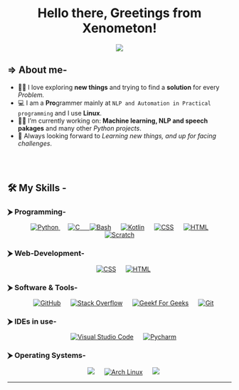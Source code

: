 <h1 align="center">Hello there, Greetings from Xenometon!</h1>
<p align="center">
  <a href="https://github.com/DenverCoder1/readme-typing-svg"><img src="https://readme-typing-svg.herokuapp.com?lines=Student;Creative+Programmer;Always%20learning%20new%20things&center=true&width=500&height=50"></a>
</p>



##  ⇒  **About me-**
- :technologist: I love exploring **new things** and trying to find a **solution** for every _Problem._ 
- :computer: I am a **Pro**grammer mainly at `NLP and Automation in Practical programming` and I use **Linux**. 
- :student: I’m currently working on: **Machine learning, NLP and speech pakages** and many other *Python projects*. 
- 🤖 Always looking forward to  _Learning new things, and up for facing challenges_. 

<br>


<br>




## 🛠️ My Skills -

### ⮞ Programming-

<p align="center"> 
  &emsp;
   <a href="https://www.python.org" target="_blank">
    <img alt="Python" src="https://img.shields.io/badge/Python%20-%2314354C.svg?style=metallic&logo=python&logoColor=white">
  </a>
  &emsp;
  <a href="https://www.cprogramming.com/" target="_blank"> 
    <img alt="C" src="https://img.shields.io/badge/C%20-%232370ED.svg?style=metallic&logo=c&logoColor=white">
  &emsp;
    <a href="https://github.com/search?q=user%3ADenverCoder1+language%3Abash"><img alt="Bash" src="https://img.shields.io/badge/Bash-121011.svg?logo=gnu-bash&logoColor=white"></a>
   &emsp;
    <a href="https://github.com/search?q=user%3ADenverCoder1+language%3Akotlin"><img alt="Kotlin" src="https://img.shields.io/badge/Kotlin-0095D5.svg?logo=Kotlin&logoColor=white"></a>
    &emsp;
     <a href="https://github.com/search?q=user%3ADenverCoder1+language%3Acss"><img alt="CSS" src="https://img.shields.io/badge/CSS-1572B6.svg?logo=css3&logoColor=white"></a>
    &emsp;
    <a href="https://github.com/search?q=user%3ADenverCoder1+language%3Ahtml"><img alt="HTML" src="https://img.shields.io/badge/HTML-E34F26.svg?logo=html5&logoColor=white"></a>
    &emsp;
    <a href="https://github.com/search?q=user%3ADenverCoder1+language%3Ascratch"><img alt="Scratch" src="https://img.shields.io/badge/Scratch-4D97FF.svg?logo=scratch&logoColor=white"></a>
</p>

### ⮞ Web-Development-
 <p align="center"> 
    &emsp;
     <a href="https://github.com/search?q=user%3ADenverCoder1+language%3Acss"><img alt="CSS" src="https://img.shields.io/badge/CSS-1572B6.svg?logo=css3&logoColor=white"></a>
    &emsp;
    <a href="https://github.com/search?q=user%3ADenverCoder1+language%3Ahtml"><img alt="HTML" src="https://img.shields.io/badge/HTML-E34F26.svg?logo=html5&logoColor=white"></a>

 </p>

 ### ⮞ **Software & Tools**-
 
<p align="center">
  &emsp;
    <a href="#"><img alt="GitHub" src="https://img.shields.io/badge/github-%23181717.svg?style=metallic&logo=github&logoColor=white"></a>
  &emsp;
    <a href="#"><img alt="Stack Overflow" src="https://img.shields.io/badge/-Stack%20Overflow-FE7A16?style=metallic&logo=stack-overflow&logoColor=white"></a>
  &emsp;
    <a href="#"><img alt="Geekf For Geeks" src="https://img.shields.io/badge/geeksforgeeks-%230F9D58.svg?style=metallic&logo=geeksforgeeks&logoColor=white"></a>
  &emsp;
  <a href="#"><img alt="Git" src="https://img.shields.io/badge/Git-F05033.svg?logo=git&logoColor=white"></a>
    
</p>

 ### ⮞ IDEs in use-
 
<p align="center">
  &emsp;
    <a href="#"><img alt="Visual Studio Code" src="https://img.shields.io/badge/Visual%20Studio%20Code-0078d7.svg?style=metallic&logo=visual-studio-code&logoColor=white"></a>
  &emsp;
    <a href="#"><img alt="Pycharm" src="https://img.shields.io/badge/Pycharm-FFF300.svg?style=metallic&logo=pycharm&logoColor=white"></a>
</p>

 ### ⮞ Operating Systems-
 
<p align="center">
  &emsp;
    <a href="#"><img src="https://img.shields.io/badge/Zorin-0000FF?style=metallic&logo=zorin&logoColor=black"></a>
  &emsp;
    <a href="#"><img alt="Arch Linux" src="https://img.shields.io/badge/Arch-1793D1.svg?logo=arch-linux&logoColor=white"></a>
  &emsp;
    <a href="#"><img src="https://img.shields.io/badge/Windows-0078D6?style=metallic&logo=windows&logoColor=white"></a>
  
<br/>

----

<!---
Xenometon/Xenometon is a ✨ special ✨ repository because its `README.md` (this file) appears on your GitHub profile.
You can click the Preview link to take a look at your changes.
--->
